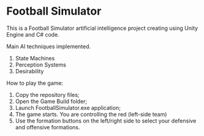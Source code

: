 # Football Simulator
This is a Football Simulator artificial intelligence project creating using Unity Engine and C# code.

Main AI techniques implemented.

1. State Machines
2. Perception Systems
3. Desirability

How to play the game:
1. Copy the repository files;
2. Open the Game Build folder;
3. Launch FootballSimulator.exe application;
4. The game starts. You are controlling the red (left-side team)
5. Use the formation buttons on the left/right side to select your defensive and offensive formations.
